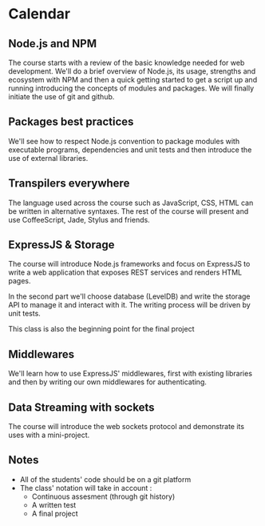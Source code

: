 
# Calendar

## Node.js and NPM

The course starts with a review of the basic knowledge needed for web development.
We'll do a brief overview of Node.js, its usage, strengths and ecosystem with 
NPM and then a quick getting started to get a script up and running introducing 
the concepts of modules and packages.
We will finally initiate the use of git and github.

## Packages best practices

We'll see how to respect Node.js convention to package modules with executable
programs, dependencies and unit tests and then introduce the use of external
libraries.

## Transpilers everywhere

The language used across the course such as JavaScript, CSS, HTML can be written
in alternative syntaxes. The rest of the course will present and use CoffeeScript,
Jade, Stylus and friends.

## ExpressJS & Storage

The course will introduce Node.js frameworks and focus on ExpressJS to write a 
web application that exposes REST services and renders HTML pages.

In the second part we'll choose database (LevelDB) and write the storage API to 
manage it and interact with it. The writing process will be driven by unit tests.

This class is also the beginning point for the final project

## Middlewares 

We'll learn how to use ExpressJS' middlewares, first with existing libraries and
then by writing our own middlewares for authenticating.

## Data Streaming with sockets

The course will introduce the web sockets protocol and demonstrate its uses with
a mini-project.

## Notes

* All of the students' code should be on a git platform
* The class' notation will take in account :
  * Continuous assesment (through git history)
  * A written test
  * A final project
